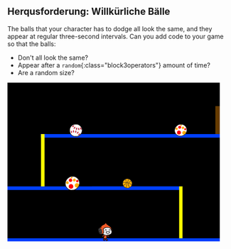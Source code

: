 ## Herqusforderung: Willkürliche Bälle

The balls that your character has to dodge all look the same, and they appear at regular three-second intervals. Can you add code to your game so that the balls:

+ Don't all look the same?
+ Appear after a `random`{:class="block3operators"} amount of time?
+ Are a random size?

![Screenshot](images/dodge-ball-random.png)
